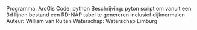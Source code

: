 Programma:	ArcGis
Code: 		python
Beschrijving:	pyton script om vanuit een 3d lijnen bestand een RD-NAP tabel te genereren inclusief dijknormalen
Auteur:		William van Ruiten
Waterschap:	Waterschap Limburg
